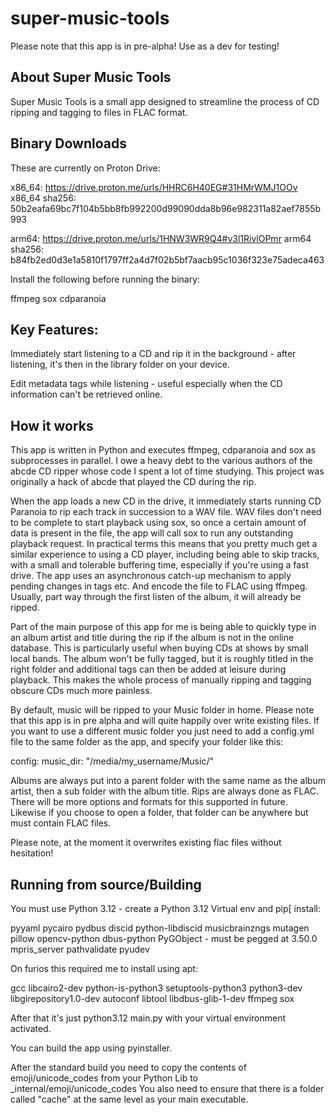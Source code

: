 # super-music-tools

Please note that this app is in pre-alpha! Use as a dev for testing!

## About Super Music Tools

Super Music Tools is a small app designed to streamline the process of CD ripping and tagging to files in FLAC format.

## Binary Downloads

These are currently on Proton Drive:

x86_64: https://drive.proton.me/urls/HHRC6H40EG#31HMrWMJ1OOv
x86_64 sha256: 50b2eafa69bc7f104b5bb8fb992200d99090dda8b96e982311a82aef7855b993

arm64: https://drive.proton.me/urls/1HNW3WR9Q4#v3l1RivlOPmr
arm64 sha256: b84fb2ed0d3e1a5810f1797ff2a4d7f02b5bf7aacb95c1036f323e75adeca463

Install the following before running the binary:

ffmpeg
sox
cdparanoia

## Key Features:

Immediately start listening to a CD and rip it in the background - after listening, it's then in the library folder on your device.

Edit metadata tags while listening - useful especially when the CD information can't be retrieved online.

## How it works

This app is written in Python and executes ffmpeg, cdparanoia and sox as subprocesses in parallel. I owe a heavy debt to the various authors of the abcde CD ripper whose code I spent a lot of time studying. This project was originally a hack of abcde that played the CD during the rip.

When the app loads a new CD in the drive, it immediately starts running CD Paranoia to rip each track in succession to a WAV file. WAV files don't need to be complete to start playback using sox, so once a certain amount of data is present in the file, the app will call sox to run any outstanding playback request. In practical terms this means that you pretty much get a similar experience to using a CD player, including being able to skip tracks, with a small and tolerable buffering time, especially if you're using a fast drive. The app uses an asynchronous catch-up mechanism to apply pending changes in tags etc. And encode the file to FLAC using ffmpeg. Usually, part way through the first listen of the album, it will already be ripped.

Part of the main purpose of this app for me is being able to quickly type in an album artist and title during the rip if the album is not in the online database. This is particularly useful when buying CDs at shows by small local bands. The album won't be fully tagged, but it is roughly titled in the right folder and additional tags can then be added at leisure during playback. This makes the whole process of manually ripping and tagging obscure CDs much more painless.

By default, music will be ripped to your Music folder in home. Please note that this app is in pre alpha and will quite happily over write existing files. If you want to use a different music folder you just need to add a config.yml file to the same folder as the app, and specify your folder like this:

config:
    music_dir: "/media/my_username/Music/"

Albums are always put into a parent folder with the same name as the album artist, then a sub folder with the album title. Rips are always done as FLAC. There will be more options and formats for this supported in future. Likewise if you choose to open a folder, that folder can be anywhere but must contain FLAC files.

Please note, at the moment it overwrites existing flac files without hesitation!

## Running from source/Building

You must use Python 3.12 - create a Python 3.12 Virtual env and pip[ install:

pyyaml
pycairo
pydbus
discid
python-libdiscid
musicbrainzngs
mutagen
pillow
opencv-python
dbus-python
PyGObject - must be pegged at 3.50.0
mpris_server
pathvalidate
pyudev

On furios this required me to install using apt:

gcc
libcairo2-dev
python-is-python3
setuptools-python3
python3-dev
libgirepository1.0-dev
autoconf
libtool
libdbus-glib-1-dev
ffmpeg
sox

After that it's just python3.12 main.py with your virtual environment activated.

You can build the app using pyinstaller.

After the standard build you need to copy the contents of emoji/unicode_codes from your Python Lib to _internal/emoji/unicode_codes
You also need to ensure that there is a folder called "cache" at the same level as your main executable.



